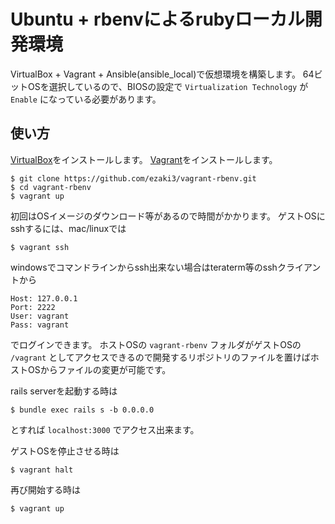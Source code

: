 # Ubuntu + rbenvによるrubyローカル開発環境
VirtualBox + Vagrant + Ansible(ansible_local)で仮想環境を構築します。
64ビットOSを選択しているので、BIOSの設定で `Virtualization Technology` が `Enable` になっている必要があります。

## 使い方
[VirtualBox](https://www.virtualbox.org/)をインストールします。
[Vagrant](https://www.vagrantup.com/)をインストールします。

```
$ git clone https://github.com/ezaki3/vagrant-rbenv.git
$ cd vagrant-rbenv
$ vagrant up
```

初回はOSイメージのダウンロード等があるので時間がかかります。
ゲストOSにsshするには、mac/linuxでは
```
$ vagrant ssh
```
windowsでコマンドラインからssh出来ない場合はteraterm等のsshクライアントから
```
Host: 127.0.0.1
Port: 2222
User: vagrant
Pass: vagrant
```
でログインできます。
ホストOSの `vagrant-rbenv` フォルダがゲストOSの `/vagrant` としてアクセスできるので開発するリポジトリのファイルを置けばホストOSからファイルの変更が可能です。

rails serverを起動する時は
```
$ bundle exec rails s -b 0.0.0.0
```
とすれば `localhost:3000` でアクセス出来ます。

ゲストOSを停止させる時は
```
$ vagrant halt
```
再び開始する時は
```
$ vagrant up
```
